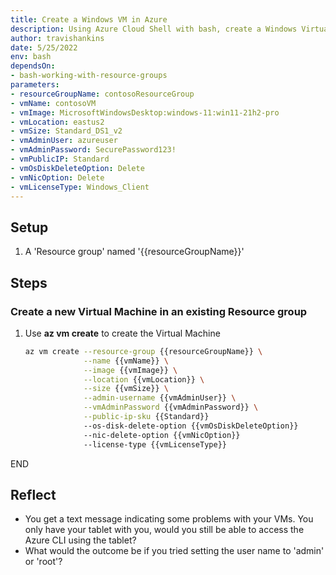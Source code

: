 ```yaml
---
title: Create a Windows VM in Azure
description: Using Azure Cloud Shell with bash, create a Windows Virtual Machine in Azure
author: travishankins
date: 5/25/2022
env: bash
dependsOn:
- bash-working-with-resource-groups
parameters:
- resourceGroupName: contosoResourceGroup
- vmName: contosoVM
- vmImage: MicrosoftWindowsDesktop:windows-11:win11-21h2-pro
- vmLocation: eastus2
- vmSize: Standard_DS1_v2
- vmAdminUser: azureuser
- vmAdminPassword: SecurePassword123!
- vmPublicIP: Standard
- vmOsDiskDeleteOption: Delete
- vmNicOption: Delete
- vmLicenseType: Windows_Client
---
```


## Setup

1. A 'Resource group' named '{{resourceGroupName}}'

## Steps

### Create a new Virtual Machine in an existing Resource group

1. Use **az vm create** to create the Virtual Machine

   ```bash
   az vm create --resource-group {{resourceGroupName}} \
                --name {{vmName}} \
                --image {{vmImage}} \
                --location {{vmLocation}} \
                --size {{vmSize}} \
                --admin-username {{vmAdminUser}} \
                --vmAdminPassword {{vmAdminPassword}} \
                --public-ip-sku {{Standard}}
                --os-disk-delete-option {{vmOsDiskDeleteOption}}
                --nic-delete-option {{vmNicOption}}
                --license-type {{vmLicenseType}}
   ```

END

## Reflect

- You get a text message indicating some problems with your VMs. You only have your tablet with you, would you still be able to access the Azure CLI using the tablet?
- What would the outcome be if you tried setting the user name to 'admin' or 'root'?
